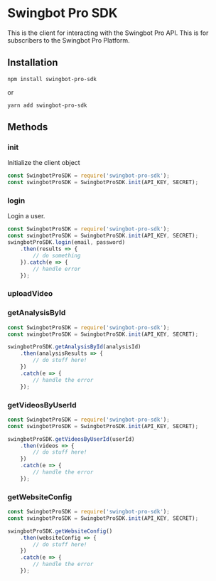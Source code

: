 # Swingbot Pro SDK

This is the client for interacting with the Swingbot Pro API.
This is for subscribers to the Swingbot Pro Platform.

## Installation

```
npm install swingbot-pro-sdk
```
or
```
yarn add swingbot-pro-sdk
```

## Methods

### init

Initialize the client object

```javascript
const SwingbotProSDK = require('swingbot-pro-sdk');
const swingbotProSDK = SwingbotProSDK.init(API_KEY, SECRET);
```

### login

Login a user.

```javascript
const SwingbotProSDK = require('swingbot-pro-sdk');
const swingbotProSDK = SwingbotProSDK.init(API_KEY, SECRET);
swingbotProSDK.login(email, password)
    .then(results => {
        // do something
    }).catch(e => {
        // handle error
    });
```

### uploadVideo

### getAnalysisById

```javascript
const SwingbotProSDK = require('swingbot-pro-sdk');
const swingbotProSDK = SwingbotProSDK.init(API_KEY, SECRET);

swingbotProSDK.getAnalysisById(analysisId)
    .then(analysisResults => {
        // do stuff here!
    })
    .catch(e => {
        // handle the error
    });
```

### getVideosByUserId

```javascript
const SwingbotProSDK = require('swingbot-pro-sdk');
const swingbotProSDK = SwingbotProSDK.init(API_KEY, SECRET);

swingbotProSDK.getVideosByUserId(userId)
    .then(videos => {
        // do stuff here!
    })
    .catch(e => {
        // handle the error
    });
```

### getWebsiteConfig

```javascript
const SwingbotProSDK = require('swingbot-pro-sdk');
const swingbotProSDK = SwingbotProSDK.init(API_KEY, SECRET);

swingbotProSDK.getWebsiteConfig()
    .then(websiteConfig => {
        // do stuff here!
    })
    .catch(e => {
        // handle the error
    });
```
